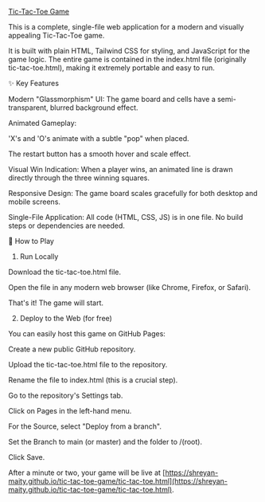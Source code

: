 [Tic-Tac-Toe Game](https://shreyan-maity.github.io/tic-tac-toe-game/tic-tac-toe.html)

This is a complete, single-file web application for a modern and visually appealing Tic-Tac-Toe game.

It is built with plain HTML, Tailwind CSS for styling, and JavaScript for the game logic. The entire game is contained in the index.html file (originally tic-tac-toe.html), making it extremely portable and easy to run.

✨ Key Features

Modern "Glassmorphism" UI: The game board and cells have a semi-transparent, blurred background effect.

Animated Gameplay:

'X's and 'O's animate with a subtle "pop" when placed.

The restart button has a smooth hover and scale effect.

Visual Win Indication: When a player wins, an animated line is drawn directly through the three winning squares.

Responsive Design: The game board scales gracefully for both desktop and mobile screens.

Single-File Application: All code (HTML, CSS, JS) is in one file. No build steps or dependencies are needed.

🚀 How to Play

1. Run Locally

Download the tic-tac-toe.html file.

Open the file in any modern web browser (like Chrome, Firefox, or Safari).

That's it! The game will start.

2. Deploy to the Web (for free)

You can easily host this game on GitHub Pages:

Create a new public GitHub repository.

Upload the tic-tac-toe.html file to the repository.

Rename the file to index.html (this is a crucial step).

Go to the repository's Settings tab.

Click on Pages in the left-hand menu.

For the Source, select "Deploy from a branch".

Set the Branch to main (or master) and the folder to /(root).

Click Save.

After a minute or two, your game will be live at [https://shreyan-maity.github.io/tic-tac-toe-game/tic-tac-toe.html](https://shreyan-maity.github.io/tic-tac-toe-game/tic-tac-toe.html).
